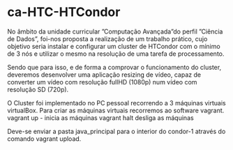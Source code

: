 # ca-HTC-HTCondor

No âmbito da unidade curricular ”Computação Avançada”do perfil ”Ciência de Dados”, foi-nos proposta a realização de um trabalho prático, cujo objetivo seria instalar e configurar um cluster de HTCondor com o mı́nimo de 3 nós e utilizar o mesmo na resolução de uma tarefa de processamento.

Sendo que para isso, e de forma a comprovar o funcionamento do cluster, deveremos desenvolver uma aplicação resizing de vı́deo, capaz de converter um vı́deo com resolução fullHD (1080p) num vı́deo com resolução SD (720p).

O Cluster foi implementado no PC pessoal recorrendo a 3 máquinas virtuais virtualBox. Para criar as máquinas virtuais recorremos ao software vagrant. 
vagrant up - inicia as máquinas 
vagrant halt desliga as máquinas

Deve-se enviar a pasta java_principal para o interior do condor-1 através do comando vagrant upload.

